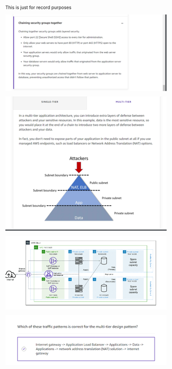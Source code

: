 This is just for record purposes

![Alt text](images/20230709212457.png)

![Alt text](images/20230709220334.png)

![Alt text](images/20230709221319.png)

![Alt text](images/20230709223549.png)
